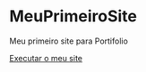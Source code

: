 # MeuPrimeiroSite
 Meu primeiro site para Portifolio

<a href="https://ankh993.github.io/MeuPrimeiroSite/HomePage.html" target="_blank"> Executar o meu site </a>

